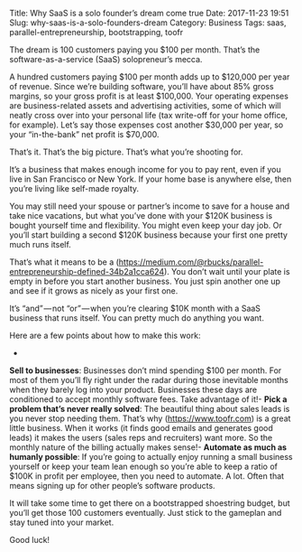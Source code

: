 Title: Why SaaS is a solo founder’s dream come true
Date: 2017-11-23 19:51
Slug: why-saas-is-a-solo-founders-dream
Category: Business
Tags: saas, parallel-entrepreneurship, bootstrapping, toofr

The dream is 100 customers paying you $100 per month. That’s the software-as-a-service (SaaS) solopreneur’s mecca.

A hundred customers paying $100 per month adds up to $120,000 per year of revenue. Since we’re building software, you’ll have about 85% gross margins, so your gross profit is at least $100,000. Your operating expenses are business-related assets and advertising activities, some of which will neatly cross over into your personal life (tax write-off for your home office, for example). Let’s say those expenses cost another $30,000 per year, so your “in-the-bank” net profit is $70,000.

That’s it. That’s the big picture. That’s what you’re shooting for.

It’s a business that makes enough income for you to pay rent, even if you live in San Francisco or New York. If your home base is anywhere else, then you’re living like self-made royalty.

You may still need your spouse or partner’s income to save for a house and take nice vacations, but what you’ve done with your $120K business is bought yourself time and flexibility. You might even keep your day job. Or you’ll start building a second $120K business because your first one pretty much runs itself.

That’s what it means to be a (https://medium.com/@rbucks/parallel-entrepreneurship-defined-34b2a1cca624). You don’t wait until your plate is empty in before you start another business. You just spin another one up and see if it grows as nicely as your first one.

It’s “and” — not “or” — when you’re clearing $10K month with a SaaS business that runs itself. You can pretty much do anything you want.

Here are a few points about how to make this work:

- 
**Sell to businesses**: Businesses don’t mind spending $100 per month. For most of them you’ll fly right under the radar during those inevitable months when they barely log into your product. Businesses these days are conditioned to accept monthly software fees. Take advantage of it!- 
**Pick a problem that’s never really solved**: The beautiful thing about sales leads is you never stop needing them. That’s why (https://www.toofr.com) is a great little business. When it works (it finds good emails and generates good leads) it makes the users (sales reps and recruiters) want more. So the monthly nature of the billing actually makes sense!- 
**Automate as much as humanly possible**: If you’re going to actually enjoy running a small business yourself or keep your team lean enough so you’re able to keep a ratio of $100K in profit per employee, then you need to automate. A lot. Often that means signing up for other people’s software products.

It will take some time to get there on a bootstrapped shoestring budget, but you’ll get those 100 customers eventually. Just stick to the gameplan and stay tuned into your market.

Good luck!